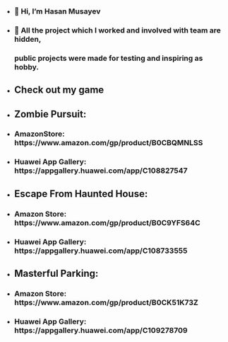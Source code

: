 - <h3>👋 Hi, I’m Hasan Musayev </h3>
- <h3>👀 All the project which I worked and involved with team are hidden,</h3>
  <h3>public projects were made for testing and inspiring as hobby.</h3>
- <h2> Check out my game </h2>
- <h2> Zombie Pursuit: </h2>
- <h3> AmazonStore: https://www.amazon.com/gp/product/B0CBQMNLSS </h3>
- <h3> Huawei App Gallery: https://appgallery.huawei.com/app/C108827547 </h3>

- <h2> Escape From Haunted House: </h2>
- <h3> Amazon Store:  https://www.amazon.com/gp/product/B0C9YFS64C</h3>
- <h3> Huawei App Gallery: https://appgallery.huawei.com/app/C108733555 </h3>

- <h2> Masterful Parking: </h2>
- <h3> Amazon Store:  https://www.amazon.com/gp/product/B0CK51K73Z</h3>
- <h3> Huawei App Gallery: https://appgallery.huawei.com/app/C109278709 </h3>

<!---
hsmyv/hsmyv is a ✨ special ✨ repository because its `README.md` (this file) appears on your GitHub profile.
You can click the Preview link to take a look at your changes.
--->
